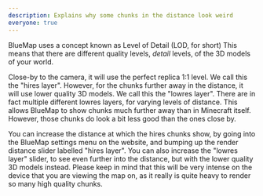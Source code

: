 ```yaml
---
description: Explains why some chunks in the distance look weird
everyone: true
---
```


BlueMap uses a concept known as Level of Detail (LOD, for short)
This means that there are different quality levels, *detail* levels, of the 3D models of your world.

Close-by to the camera, it will use the perfect replica 1:1 level.
We call this the "hires layer".
However, for the chunks further away in the distance, it will use lower quality 3D models.
We call this the "lowres layer".
There are in fact multiple different lowres layers, for varying levels of distance.
This allows BlueMap to show chunks much further away than in Minecraft itself.
However, those chunks do look a bit less good than the ones close by.

You can increase the distance at which the hires chunks show, by going into the BlueMap settings menu on the website, and bumping up the render distance slider labelled "hires layer".
You can also increase the "lowres layer" slider, to see even further into the distance, but with the lower quality 3D models instead.
Please keep in mind that this will be very intense on the device that you are viewing the map on, as it really is quite heavy to render so many high quality chunks.
